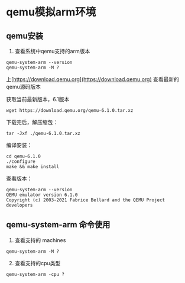 # qemu模拟arm环境

## qemu安装

1. 查看系统中qemu支持的arm版本
```shell
qemu-system-arm --version
qemu-system-arm -M ?
```

上[https://download.qemu.org](https://download.qemu.org) 查看最新的qemu源码版本

获取当前最新版本，6.1版本

```shell
wget https://download.qemu.org/qemu-6.1.0.tar.xz
```

下载完后，解压缩包：

```shell
tar -Jxf ./qemu-6.1.0.tar.xz
```

编译安装：

```shell
cd qemu-6.1.0
./configure
make && make install
```

查看版本：

```shell
qemu-system-arm --version
QEMU emulator version 6.1.0
Copyright (c) 2003-2021 Fabrice Bellard and the QEMU Project developers
```

## qemu-system-arm 命令使用

1. 查看支持的 machines

```shell
qemu-system-arm -M ?
```

2. 查看支持的cpu类型

```shell
qemu-system-arm -cpu ?
```